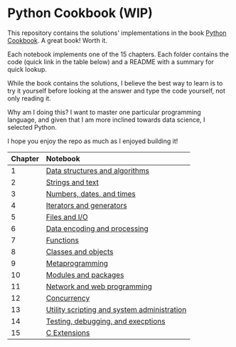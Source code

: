 # Python Cookbook (WIP)

This repository contains the solutions' implementations in the book [Python Cookbook](https://www.oreilly.com/library/view/python-cookbook-3rd/9781449357337/).
A great book! Worth it.

Each notebook implements one of the 15 chapters. Each folder contains the code (quick link in the table below) and a README with a summary for quick lookup.

While the book contains the solutions, I believe the best way to learn is to try it yourself before looking at the answer and type the code yourself, not only reading it. 

Why am I doing this? I want to master one particular programming language, and given that I am more inclined towards data science, I selected Python.

I hope you enjoy the repo as much as I enjoyed building it!


| Chapter | Notebook |
|:-------|:-------|
|1|[Data structures and algorithms](https://github.com/gonzalo-munillag/Python_Cookbook/tree/main/1_Data_Structures)|
|2|[Strings and text](https://github.com/gonzalo-munillag/Python_Cookbook/tree/main/2_Strings_Text)|
|3|[Numbers, dates, and times](https://github.com/gonzalo-munillag/Python_Cookbook/tree/main/3_Numbers_Dates_Times)|
|4|[Iterators and generators](https://github.com/gonzalo-munillag/Python_Cookbook/tree/main/4_Iterators_Generators)|
|5|[Files and I/O](https://github.com/gonzalo-munillag/Python_Cookbook/tree/main/5_Files_I_O)|
|6|[Data encoding and processing](https://github.com/gonzalo-munillag/Python_Cookbook/tree/main/6_Data_Encoding_Processing)|
|7|[Functions](https://github.com/gonzalo-munillag/Python_Cookbook/tree/main/7_Functions)|
|8|[Classes and objects](https://github.com/gonzalo-munillag/Python_Cookbook/tree/main/8_Classes_Objects)|
|9|[Metaprogramming](https://github.com/gonzalo-munillag/Python_Cookbook/tree/main/9_Metaprogramming)|
|10|[Modules and packages](https://github.com/gonzalo-munillag/Python_Cookbook/tree/main/10_Modules_Packages)|
|11|[Network and web programming](https://github.com/gonzalo-munillag/Python_Cookbook/tree/main/11_Network_Web_Programming)|
|12|[Concurrency](https://github.com/gonzalo-munillag/Python_Cookbook/tree/main/12_Concurrency)|
|13|[Utility scripting and system administration](https://github.com/gonzalo-munillag/Python_Cookbook/tree/main/13_Utility_scripting_System_Admin)|
|14|[Testing, debugging, and execptions](https://github.com/gonzalo-munillag/Python_Cookbook/tree/main/14Testing_debugging_exceptions)|
|15|[C Extensions](https://github.com/gonzalo-munillag/Python_Cookbook/tree/main/15_C_extension)|


